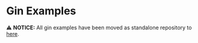 # Gin Examples

⚠️  **NOTICE:** All gin examples have been moved as standalone repository to [here](https://github.com/JiadeXu/jade/framework/examples).
